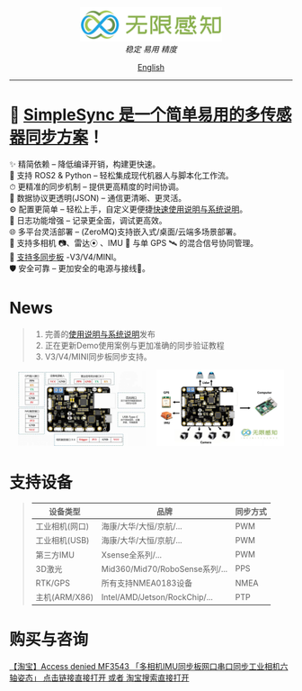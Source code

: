 <p align="center">
<img  style="width:50%;"  alt="Logo" src="assets/picture/main_logo.png">
<br>
<em>稳定 易用 精度</em>
<br>
</p>
<p align="center">
<a href="README_EN.md">English</a>
</p>

---

# 🚀 [SimpleSync 是一个简单易用的多传感器同步方案](https://github.com/InfiniteSenseLab/SimpleSync/wiki)！

✨ 精简依赖 – 降低编译开销，构建更快速。  
🤖 支持 ROS2 & Python – 轻松集成现代机器人与脚本化工作流。  
⏱ 更精准的同步机制 – 提供更高精度的时间协调。  
📡 数据协议更透明(JSON) – 通信更清晰、更灵活。  
⚙️ 配置更简单 – 轻松上手，自定义更便捷[快速使用说明与系统说明](https://github.com/InfiniteSenseLab/SimpleSync/wiki)。  
📜 日志功能增强 – 记录更全面，调试更高效。   
🌐 多平台灵活部署 – (ZeroMQ)支持嵌入式/桌面/云端多场景部署。  
🔗 支持多相机 📷、雷达⦿ 、IMU 🧭 与单 GPS 🛰 的混合信号协同管理。  
🔄 [支持多同步板](assets/doc/board_introduction.md) -V3/V4/MINI。  
🛡️ 安全可靠 – 更加安全的电源与接线🚫。

# News

>1. 完善的[使用说明与系统说明](https://github.com/InfiniteSenseLab/SimpleSync/wiki)发布
>2. 正在更新Demo使用案例与更加准确的同步验证教程
>3. V3/V4/MINI同步板同步支持。

<p align="center">
  <img alt="Image 1" src="assets/picture/v4_board.png" width="45%">
  &nbsp;&nbsp;&nbsp;
  <img alt="Image 2" src="assets/picture/link/all_sensor.png" width="45%">
</p>

# 支持设备

>| 设备类型        | 品牌                            |同步方式 |
>|-------------|-------------------------------|--------|
>| 工业相机(网口)    | 海康/大华/大恒/京航/...               | PWM    |
>| 工业相机(USB)   | 海康/大华/大恒/京航/...               | PWM    |
>| 第三方IMU      | Xsense全系列/...                 | PWM    |
>| 3D激光        | Mid360/Mid70/RoboSense系列/...  | PPS   |
>| RTK/GPS     | 所有支持NMEA0183设备                | NMEA   |
>| 主机(ARM/X86) | Intel/AMD/Jetson/RockChip/... | PTP    |


# 购买与咨询

[【淘宝】Access denied MF3543 「多相机IMU同步板网口串口同步工业相机六轴姿态」
点击链接直接打开 或者 淘宝搜索直接打开](https://item.taobao.com/item.htm?ft=t&id=832624497202)

[//]: # (![photo]&#40;./assets/img4.png&#41;)
